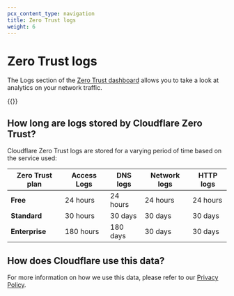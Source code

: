 ```yaml
---
pcx_content_type: navigation
title: Zero Trust logs
weight: 6
---
```


# Zero Trust logs

The Logs section of the [Zero Trust dashboard](https://dash.teams.cloudflare.com/) allows you to take a look at analytics on your network traffic.

{{<directory-listing>}}

## How long are logs stored by Cloudflare Zero Trust?

Cloudflare Zero Trust logs are stored for a varying period of time based on the service used:

| Zero Trust plan | Access Logs | DNS logs | Network logs | HTTP logs |
| --- | --- | --- | --- | --- |
| **Free** | 24 hours | 24 hours | 24 hours | 24 hours |
| **Standard** | 30 hours | 30 days | 30 days | 30 days |
| **Enterprise** | 180 hours | 180 days | 30 days | 30 days |

## How does Cloudflare use this data?

For more information on how we use this data, please refer to our [Privacy Policy](https://www.cloudflare.com/application/privacypolicy/).
